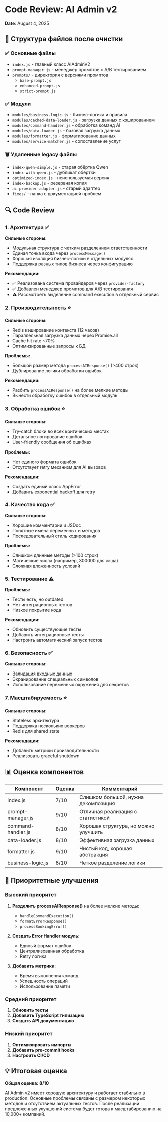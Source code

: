 # Code Review: AI Admin v2
**Date**: August 4, 2025

## 📁 Структура файлов после очистки

### ✅ Основные файлы
- `index.js` - главный класс AIAdminV2
- `prompt-manager.js` - менеджер промптов с A/B тестированием
- `prompts/` - директория с версиями промптов
  - `base-prompt.js`
  - `enhanced-prompt.js`
  - `strict-prompt.js`

### ✅ Модули
- `modules/business-logic.js` - бизнес-логика и правила
- `modules/cached-data-loader.js` - загрузка данных с кэшированием
- `modules/command-handler.js` - обработка команд AI
- `modules/data-loader.js` - базовая загрузка данных
- `modules/formatter.js` - форматирование данных
- `modules/service-matcher.js` - сопоставление услуг

### 🗑️ Удаленные legacy файлы
- `index-qwen-simple.js` - старая обёртка Qwen
- `index-with-qwen.js` - дубликат обёртки
- `optimized-index.js` - неиспользуемая версия
- `index-backup.js` - резервная копия
- `ai-provider-adapter.js` - старый адаптер
- `fixes/` - папка с документацией проблем

## 🔍 Code Review

### 1. Архитектура ✅
**Сильные стороны:**
- Модульная структура с четким разделением ответственности
- Единая точка входа через `processMessage()`
- Хорошая изоляция бизнес-логики в отдельных модулях
- Поддержка разных типов бизнеса через конфигурацию

**Рекомендации:**
- ✅ Реализована система провайдеров через `provider-factory`
- ✅ Добавлен менеджер промптов для A/B тестирования
- ⚠️ Рассмотреть выделение command execution в отдельный сервис

### 2. Производительность ⭐
**Сильные стороны:**
- Redis кэширование контекста (12 часов)
- Параллельная загрузка данных через Promise.all
- Cache hit rate ~70%
- Оптимизированные запросы к БД

**Проблемы:**
- Большой размер метода `processAIResponse()` (>400 строк)
- Дублирование логики обработки ошибок

**Рекомендации:**
- Разбить `processAIResponse()` на более мелкие методы
- Вынести обработку ошибок в отдельный модуль

### 3. Обработка ошибок ⭐
**Сильные стороны:**
- Try-catch блоки во всех критических местах
- Детальное логирование ошибок
- User-friendly сообщения об ошибках

**Проблемы:**
- Нет единого формата ошибок
- Отсутствует retry механизм для AI вызовов

**Рекомендации:**
- Создать единый класс AppError
- Добавить exponential backoff для retry

### 4. Качество кода ✅
**Сильные стороны:**
- Хорошие комментарии и JSDoc
- Понятные имена переменных и методов
- Последовательный стиль кодирования

**Проблемы:**
- Слишком длинные методы (>100 строк)
- Магические числа (например, 300000 для кэша)
- Сложная вложенность условий

### 5. Тестирование ⚠️
**Проблемы:**
- Тесты есть, но outdated
- Нет интеграционных тестов
- Низкое покрытие кода

**Рекомендации:**
- Обновить существующие тесты
- Добавить интеграционные тесты
- Настроить автоматический запуск тестов

### 6. Безопасность ✅
**Сильные стороны:**
- Валидация входных данных
- Экранирование специальных символов
- Использование переменных окружения для секретов

### 7. Масштабируемость ⭐
**Сильные стороны:**
- Stateless архитектура
- Поддержка нескольких воркеров
- Redis для shared state

**Рекомендации:**
- Добавить метрики производительности
- Реализовать graceful shutdown

## 📊 Оценка компонентов

| Компонент | Оценка | Комментарий |
|-----------|--------|-------------|
| index.js | 7/10 | Слишком большой, нужна декомпозиция |
| prompt-manager.js | 9/10 | Отличная реализация с статистикой |
| command-handler.js | 8/10 | Хорошая структура, но можно улучшить |
| data-loader.js | 8/10 | Эффективная загрузка данных |
| formatter.js | 9/10 | Чистый код, хорошая абстракция |
| business-logic.js | 8/10 | Четкое разделение логики |

## 🚀 Приоритетные улучшения

### Высокий приоритет
1. **Разделить processAIResponse()** на более мелкие методы:
   - `handleCommandExecution()`
   - `formatErrorResponse()`
   - `processBookingError()`

2. **Создать Error Handler модуль**:
   - Единый формат ошибок
   - Централизованная обработка
   - Retry логика

3. **Добавить метрики**:
   - Время выполнения команд
   - Успешность операций
   - Использование памяти

### Средний приоритет
1. **Обновить тесты**
2. **Добавить TypeScript типизацию**
3. **Создать API документацию**

### Низкий приоритет
1. **Оптимизировать импорты**
2. **Добавить pre-commit hooks**
3. **Настроить CI/CD**

## 💡 Итоговая оценка

**Общая оценка: 8/10**

AI Admin v2 имеет хорошую архитектуру и работает стабильно в production. Основные проблемы связаны с размером некоторых методов и отсутствием актуальных тестов. После реализации предложенных улучшений система будет готова к масштабированию на 10,000+ компаний.